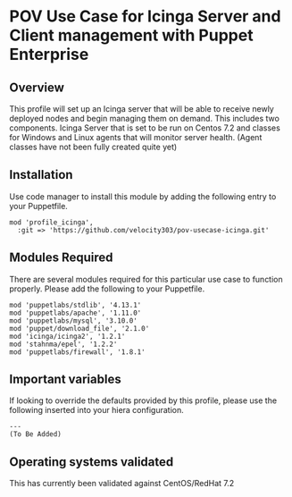 # POV Use Case for Icinga Server and Client management with Puppet Enterprise

## Overview

This profile will set up an Icinga server that will be able to receive newly deployed nodes and begin managing them on demand. This includes two components. Icinga Server that is set to be run on Centos 7.2 and classes for Windows and Linux agents that will monitor server health. (Agent classes have not been fully created quite yet)

## Installation

Use code manager to install this module by adding the following entry to your Puppetfile.

```
mod 'profile_icinga',
  :git => 'https://github.com/velocity303/pov-usecase-icinga.git'
```

## Modules Required

There are several modules required for this particular use case to function properly. Please add the following to your Puppetfile.

```
mod 'puppetlabs/stdlib', '4.13.1'
mod 'puppetlabs/apache', '1.11.0'
mod 'puppetlabs/mysql', '3.10.0'
mod 'puppet/download_file', '2.1.0'
mod 'icinga/icinga2', '1.2.1'
mod 'stahnma/epel', '1.2.2'
mod 'puppetlabs/firewall', '1.8.1'

```

## Important variables

If looking to override the defaults provided by this profile, please use the following inserted into your hiera configuration.

```
---
(To Be Added)
```

## Operating systems validated

This has currently been validated against CentOS/RedHat 7.2
